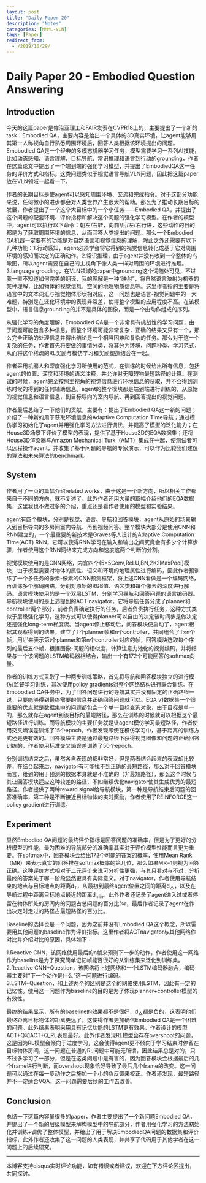 ```yaml
---
layout: post
title: "Daily Paper 20"
description: "Notes"
categories: [MMML-VLN]
tags: [Paper]
redirect_from:
  - /2019/10/29/
---
```


# Daily Paper 20 - Embodied Question Answering  

## Introduction  

今天的这篇paper是佐治亚理工和FAIR发表在CVPR18上的，主要提出了一个新的task：Embodied QA，主要内容是给出一个具体的3D真实环境，让agent能够用其第一人称视角自行熟悉周围环境后，回答人类根据该环境提出的问题。Emobodied QA是一个经典的多模态机器学习任务，模型需要学习一系列AI技能，比如动态感知、语言理解、目标导航、常识推理和语言到行动的grounding，作者在这篇论文中提出了一个端到端的强化学习模型，并提出了EmbodiedQA这一任务的评价方式和指标。这类问题类似于视觉语言导航VLN问题，因此把这篇paper放在VLN领域一起看一下。  

作者的长期目标是使agent可以感知周围环境、交流和完成指令。对于这部分功能来说，任何微小的进步都会对人类世界产生很大的帮助。那么为了推动长期目标的发展，作者提出了一个这个大目标中的一个小任务——Embodied QA，并提出了这个问题的配套环境、评价指标和解决这个问题的强化学习模型。在作者的模型中，agent可以执行以下命令：朝左/右转，向前/后/左/右行进，这些动作的目的都是为了获取周围环境的信息，从而回答人类提出的问题。那么一个Embodied QA机器一定要有的功能是对自然语言和视觉信息的理解，除此之外还需要有以下几种功能：1.行动感知，agent必须学会将它得到的视觉信息转化成基于它对周围环境的感知而决定的正确动作。2.常识推理，由于agent并没有收到一个整体的鸟瞰图，所以agent需要在自己的主视角下像人类一样对周围的环境进行推理。3.language grouding，在VLN领域的paper中grounding这个词随处可见，不过我一直不知道如何完美的翻译，我的理解是一种“映射”，将自然语言映射为机器的某种理解，比如物体的视觉信息，空间的地理物质信息等。这里作者指的主要是将语言中的文本词汇与视觉物体形状相对应，这一问题也是语言-视觉问题中的一大难题，特别是在泛化环境中的表现非常差，使得整个模型的应用程度不高。在该模型中，语言信息grounding的并不是具体的图像，而是一个由动作组成的序列。  

从强化学习的角度理解，Emobodied QA是一个非常具有挑战性的学习问题，由于问题可能包含多种信息，而整个环境可能非常复杂，正确的结果又只有一个，那么完全正确的处理信息并得出结论是一个相当困难和复杂的任务。那么对于这一个复杂的任务，作者首先将要做的事情分类，将其分为环境、问题种类、学习范式，从而将这个稀疏的RL奖励与模仿学习和奖励塑造结合在一起。  

作者采用机器人和深度强化学习所使用的范式，在训练的时候给出所有信息，包括agent的位置、深度和环境的语义注释，并允许对无障碍物最短路径的计算。在测试的时候，agent完全按照主视角的视觉信息进行环境信息的获取，并不会得到训练时候的得到的任何辅助信息。agent的整个模块都是端到端进行训练的，从原始的视觉信息和语言信息，到目标导向的室内导航、再到回答提出的视觉问题。  

作者最后总结了一下他们的贡献，主要有：提出了Embodied QA这一新的问题；介绍了一种新的用于获取环境信息的Adaptive Computation Time导航；通过模仿学习初始化了agent并用强化学习方法进行调优，并提高了模型的泛化能力；在House3D场景下评价了模型的表现，提供了基于House3D的EQA数据集；还将House3D渲染器与Amazon Mechanical Turk（AMT）集成在一起，使测试者可以远程操作agent，并收集了基于问题的导航的专家演示，可以作为比较我们建议的算法和未来算法的benchmark。  

## System  

作者用了一页的篇幅介绍related works，由于这是一个新方向，所以相关工作都来自于不同的方向，就不复述了。此外作者还用大量的篇幅介绍他们的EQA数据集，这里我也不做过多的介绍，重点还是看作者使用的模型和实验结果。  

agent有四个模块，分别是视觉、语言、导航和回答模块，agent从原始的场景输入到目标导向的多房间室内导航、再到视频问答。整个模块大部分是使用CNN和RNN建立的，一个最重要的新技术是Graves等人设计的Adaptive Computation Time(ACT) RNN，它可以使得RNN学习在输入和输出之间究竟会有多少个计算步骤，作者使用这个RNN网络来完成方向和速度这两个判断的分割。  

视觉模块使用的是CNN网络，内含四个{5×5Conv,ReLU,BN,2×2MaxPool}模块，由于模型需要对物体的属性、语义和环境的地理属性进行编码，因此作者预训练了一个多任务的像素-像素的CNN预测框架，将上述CNN看做是一个编码网络，再训练多个解码网络，分别对原始的RGB值、语义类和每个像素的深度进行解码。语言模块使用的是一个双层LSTM，分别学习导航和回答问题的语言编码器。导航模块使用的是上述提到的ACT navigator，它将导航任务分成了planner和controller两个部分，前者负责确定执行的任务，后者负责执行任务，这种方式类似于层级强化学习，这种方式可以使得planner可以自由的决定该时间步是做决定还是强化long-term梯度流。当agent停止移动后，问答模块便启动了，agent根据其观察得到的结果，建立了T个planner帧和n个controller，共同组合了T×n个帧，用I<sub>t</sub><sup>n</sup>来表示第t个planner和第n个controller对应的帧，回答模块选取每个序列的最后五个帧，根据图像-问题的相似度，计算注意力池化的视觉编码，并将结果与一个该问题的LSTM编码器相结合，输出一个有172个可能回答的softmax向量。  

作者的训练方式采取了一种两步训练策略，首先将导航和回答模块独立的进行模仿/监督学习训练，其次使用policy gradients对整个网络结构进行联合训练。在Emobodied QA任务中，为了回答问题进行的导航其实并没有固定的正确路径一说，只要能够得到最终需要的信息并正确回答问题就可以。EQA v1数据集一个很重要的优点就是数据集中的问题都包含一个单一目标查询对象，由于目标是单一的，那么就存在agent到该目标的最短路径，那么在训练的时候就可以根据这个最短路径进行训练。而导航模块的主要任务就是让agent模仿学习最短路径，作者使用交叉熵误差训练了15个epoch。作者发现即使在模仿学习中，基于距离的训练方式还是更有效的。回答模块主要是通过最短路径下获得视觉图像和问题的正确回答训练的，作者使用标准交叉熵误差训练了50个epoch。  

分别训练结束之后，虽然各自表现的都非常好，但是两者结合起来的表现却比较差，在结合起来后，navigator有可能找不到正确的最短路径，那么对于回答模块而言，给到的用于预测的数据本身就是不准确的（非最短路径），那么这个时候与其让回答模块适应这种较差的路径，不如继续优化navigator使其生成优秀的最短路径。作者提供了两种reward signal给导航模块，第一种是导航结束后问题的回答准确率，第二种是不断接近目标物体的实时奖励，作者使用了REINFORCE这一policy gradient进行训练。  

## Experiment  

显然Embodied QA问题的最终评价指标是回答问题的准确率，但是为了更好的分析模型的性能，最为困难的导航部分的准确率其实对于评价模型性能而言更为重要。在softmax中，回答模块会给出172个可能的答案的概率，使用Mean Rank（MR）来表示真实的回答排在softmax概率的第几位，那么如果MR=1则视为回答正确。这种评价方式相对于二元评价来说可分析性更强，与其只看对与不对，分析最终的答案处于哪一阶段显然更具有实际意义。对于navigator，作者使用导航结束的地点与目标地点的距离d<sub>T</sub>，从最初到最终agent位置之间的距离d<sub>△</sub>，以及在导航过程中距离目标地点最近的距离d<sub>min</sub>。此外作者还记录了agent进入过或者停留在物体所处的房间内的问题占总问题的百分比%r，最后作者记录了agent在作出决定时走过的路径占最短路径的百分比。  

Baseline的选择也是一个问题，因为之前并没有Embodied QA这个概念，所以需要用其他问题的baseline作为评价指标。这里作者将ACTnavigator与其他网络作对比并介绍对比的原因，具体如下：  

1.Reactive CNN，该网络使用最后的n帧来预测下一步的动作，作者使用这一网络作为baseline是为了探究简单记忆帧能否很好的从训练集来泛化到训练集。  
2.Reactive CNN+Question，该网络将上述网络和一个LSTM编码器融合，编码器主要对“下一个动作是什么”这一问题进行编码。  
3.LSTM+Question，和上述两个的区别是这个的网络使用LSTM，因此有一定的记忆性。使用这一问题作为baseline的目的是为了体现planner+controller模型的有效性。  

最终的结果显示，所有的baseline的效果都不是很好，d<sub>△</sub>都是负的，这表明他们最终距离目标物体的距离更远了，这使得作者更加确信Embodied QA是一个困难的问题。此外结果表明采用具有记忆功能的LSTM更有效果，作者设计的模型ACT+Q和ACT+Q_RL表现最好。此外作者发现RL模型会存在overshoot的问题，这是因为RL模型会倾向于过度学习，这会使得agent更不倾向于学习结束时停留在目标物体房间，这一问题在普通的RL问题中可能无所谓，因此结果总是对的，只不过多学习了一部分，但是在这类问题中是有害的，因为回答模块会根据最后的几个frame进行判断，而overshoot现象恰好导致了最后几个frame的改变。这一问题可以通过在每一步动作之后施加一个小的负反馈来校正。作者还发现，最短路径并不一定适合VQA，这一问题需要后续的工作去改善。  

## Conclusion  

总结一下这篇内容量很多的paper，作者主要提出了一个新问题Embodied QA，并提出了一个新的层级模型来解构模型中的导航部分，作者用强化学习的方法初始化并训练+调优了整体模型，并给出了用于解决EmbodiedQA问题的数据集和评价指标，此外作者还收集了这一问题的人类表现，并共享了代码用于其他学者在这一问题上的后续研究。  

---
本博客支持disqus实时评论功能，如有错误或者建议，欢迎在下方评论区提出，共同探讨。  
